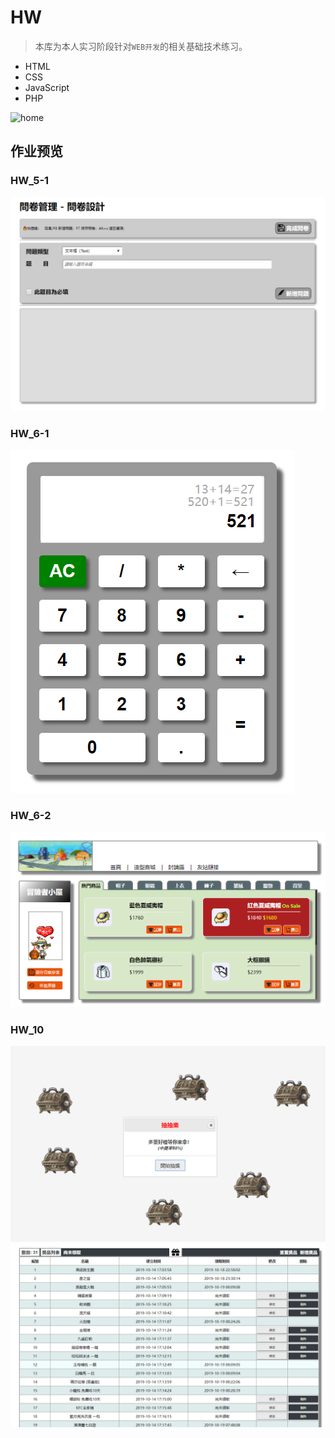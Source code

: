 # HW
> 本库为本人实习阶段针对`WEB开发`的相关基础技术练习。

- HTML
- CSS
- JavaScript
- PHP

![home](./images/docs/home.gif)

## 作业预览
### HW_5-1
![5-1](./images/docs/5-1.png)
### HW_6-1
![6-1](./images/docs/6-1.png)
### HW_6-2
![6-2](./images/docs/6-2.png)
### HW_10
![10-1](./images/docs/10-1.png)
![10-2](./images/docs/10-2.png)